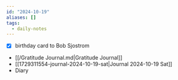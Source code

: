 ```yaml
---
id: "2024-10-19"
aliases: []
tags:
  - daily-notes
---
```


- [x] birthday card to Bob Sjostrom

- [[/Gratitude Journal.md|Gratitude Journal]]
- [[1729311554-journal-2024-10-19-sat|Journal 2024-10-19 Sat]]
- Diary
